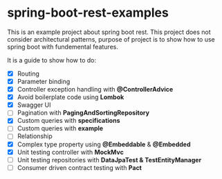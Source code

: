 # spring-boot-rest-examples
This is an example project about spring boot rest. This project does not consider architectural patterns, purpose of project is to show how to use spring boot with fundemental features.

It is a guide to show how to do:

* [X] Routing
* [X] Parameter binding
* [X] Controller exception handling with <b>@ControllerAdvice</b>
* [X] Avoid boilerplate code using <b>Lombok</b>
* [X] Swagger UI
* [ ] Pagination with <b>PagingAndSortingRepository</b>
* [X] Custom queries with <b>specifications</b>
* [ ] Custom queries with <b>example</b>
* [ ] Relationship
* [X] Complex type property using <b>@Embeddable</b> & <b>@Embedded</b>
* [X] Unit testing controller with <b>MockMvc</b>
* [ ] Unit testing repositories with <b>DataJpaTest & TestEntityManager</b>
* [ ] Consumer driven contract testing with <b>Pact</b>
